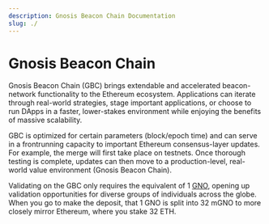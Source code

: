 ```yaml
---
description: Gnosis Beacon Chain Documentation
slug: ./
---
```


# Gnosis Beacon Chain

Gnosis Beacon Chain (GBC) brings extendable and accelerated beacon-network functionality to the Ethereum ecosystem. Applications can iterate through real-world strategies, stage important applications, or choose to run DApps in a faster, lower-stakes environment while enjoying the benefits of massive scalability.

GBC is optimized for certain parameters (block/epoch time) and can serve in a frontrunning capacity to important Ethereum consensus-layer updates. For example, the merge will first take place on testnets. Once thorough testing is complete, updates can then move to a production-level, real-world value environment (Gnosis Beacon Chain).

Validating on the GBC only requires the equivalent of 1 [GNO](/about/tokens/gno), opening up validation opportunities for diverse groups of individuals across the globe. When you go to make the deposit, that 1 GNO is split into 32 mGNO to more closely mirror Ethereum, where you stake 32 ETH.
